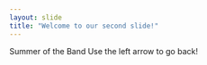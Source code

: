```yaml
---
layout: slide
title: "Welcome to our second slide!"
---
```

Summer of the Band
Use the left arrow to go back!

